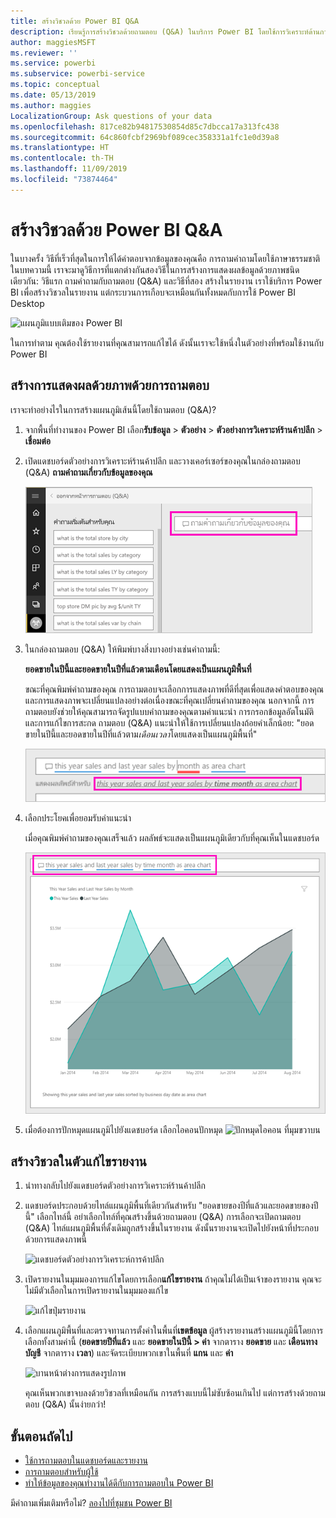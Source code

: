 ```yaml
---
title: สร้างวิชวลด้วย Power BI Q&A
description: เรียนรู้การสร้างวิชวลด้วยถามตอบ (Q&A) ในบริการ Power BI โดยใช้การวิเคราะห์ด้านการขายปลีกเป็นตัวอย่าง
author: maggiesMSFT
ms.reviewer: ''
ms.service: powerbi
ms.subservice: powerbi-service
ms.topic: conceptual
ms.date: 05/13/2019
ms.author: maggies
LocalizationGroup: Ask questions of your data
ms.openlocfilehash: 817ce82b94817530854d85c7dbcca17a313fc438
ms.sourcegitcommit: 64c860fcbf2969bf089cec358331a1fc1e0d39a8
ms.translationtype: HT
ms.contentlocale: th-TH
ms.lasthandoff: 11/09/2019
ms.locfileid: "73874464"
---
```

# <a name="create-a-visual-with-power-bi-qa"></a>สร้างวิชวลด้วย Power BI Q&A

ในบางครั้ง วิธีที่เร็วที่สุดในการให้ได้คำตอบจากข้อมูลของคุณคือ การถามคำถามโดยใช้ภาษาธรรมชาติ  ในบทความนี้ เราจะมาดูวิธีการที่แตกต่างกันสองวิธีในการสร้างการแสดงผลข้อมูลด้วยภาพชนิดเดียวกัน: วิธีแรก ถามคำถามกับถามตอบ (Q&A) และวิธีที่สอง สร้างในรายงาน เราใช้บริการ Power BI เพื่อสร้างวิชวลในรายงาน แต่กระบวนการเกือบจะเหมือนกันทั้งหมดกับการใช้ Power BI Desktop

![แผนภูมิแบบเติมของ Power BI](media/power-bi-visualization-introduction-to-q-and-a/power-bi-qna-create-visual.png)

ในการทำตาม คุณต้องใช้รายงานที่คุณสามารถแก้ไขได้ ดังนั้นเราจะใช้หนึ่งในตัวอย่างที่พร้อมใช้งานกับ Power BI

## <a name="create-a-visual-with-qa"></a>สร้างการแสดงผลด้วยภาพด้วยการถามตอบ

เราจะทำอย่างไรในการสร้างแผนภูมิเส้นนี้โดยใช้ถามตอบ (Q&A)?

1. จากพื้นที่ทำงานของ Power BI เลือก**รับข้อมูล** \> **ตัวอย่าง** \> **ตัวอย่างการวิเคราะห์ร้านค้าปลีก**  >   **เชื่อมต่อ**

1. เปิดแดชบอร์ดตัวอย่างการวิเคราะห์ร้านค้าปลีก และวางเคอร์เซอร์ของคุณในกล่องถามตอบ (Q&A) **ถามคำถามเกี่ยวกับข้อมูลของคุณ**

    ![วางเคอร์เซอร์ของคุณในกล่องถามตอบ (Q&A)](media/power-bi-visualization-introduction-to-q-and-a/power-bi-qna-cursor-in-qna-box.png)

2. ในกล่องถามตอบ (Q&A) ให้พิมพ์บางสิ่งบางอย่างเช่นคำถามนี้:
   
    **ยอดขายในปีนี้และยอดขายในปีที่แล้วตามเดือนโดยแสดงเป็นแผนภูมิพื้นที่**
   
    ขณะที่คุณพิมพ์คำถามของคุณ การถามตอบจะเลือกการแสดงภาพที่ดีที่สุดเพื่อแสดงคำตอบของคุณ และการแสดงภาพจะเปลี่ยนแปลงอย่างต่อเนื่องขณะที่คุณเปลี่ยนคำถามของคุณ นอกจากนี้ การถามตอบยังช่วยให้คุณสามารถจัดรูปแบบคำถามของคุณตามคำแนะนำ การกรอกข้อมูลอัตโนมัติ และการแก้ไขการสะกด ถามตอบ (Q&A) แนะนำให้ใช้การเปลี่ยนแปลงถ้อยคำเล็กน้อย: "ยอดขายในปีนี้และยอดขายในปีที่แล้วตาม*เดือนเวลา*โดยแสดงเป็นแผนภูมิพื้นที่"  

    ![การใช้ถ้อยคำที่ถูกต้องในถามตอบ (Q&A)](media/power-bi-visualization-introduction-to-q-and-a/power-bi-qna-corrected-create-filled-chart.png)

4. เลือกประโยคเพื่อยอมรับคำแนะนำ 
   
   เมื่อคุณพิมพ์คำถามของคุณเสร็จแล้ว ผลลัพธ์จะแสดงเป็นแผนภูมิเดียวกับที่คุณเห็นในแดชบอร์ด
   
   ![แผนภูมิพื้นที่แบบเติมของถามตอบ (Q&A)](media/power-bi-visualization-introduction-to-q-and-a/power-bi-qna-create-filled-chart.png)

4. เมื่อต้องการปักหมุดแผนภูมิไปยังแดชบอร์ด เลือกไอคอนปักหมุด ![ปักหมุดไอคอน](media/power-bi-visualization-introduction-to-q-and-a/pinnooutline.png) ที่มุมขวาบน

## <a name="create-a-visual-in-the-report-editor"></a>สร้างวิชวลในตัวแก้ไขรายงาน

1. นำทางกลับไปยังแดชบอร์ดตัวอย่างการวิเคราะห์ร้านค้าปลีก
   
2. แดชบอร์ดประกอบด้วยไทล์แผนภูมิพื้นที่เดียวกันสำหรับ "ยอดขายของปีที่แล้วและยอดขายของปีนี้"  เลือกไทล์นี้ อย่าเลือกไทล์ที่คุณสร้างขึ้นด้วยถามตอบ (Q&A) การเลือกจะเปิดถามตอบ (Q&A) ไทล์แผนภูมิพื้นที่ดั้งเดิมถูกสร้างขึ้นในรายงาน ดังนั้นรายงานจะเปิดไปยังหน้าที่ประกอบด้วยการแสดงภาพนี้

    ![แดชบอร์ดตัวอย่างการวิเคราะห์การค้าปลีก](media/power-bi-visualization-introduction-to-q-and-a/power-bi-dashboard.png)

1. เปิดรายงานในมุมมองการแก้ไขโดยการเลือก**แก้ไขรายงาน**  ถ้าคุณไม่ได้เป็นเจ้าของรายงาน คุณจะไม่มีตัวเลือกในการเปิดรายงานในมุมมองแก้ไข
   
    ![แก้ไขปุ่มรายงาน](media/power-bi-visualization-introduction-to-q-and-a/power-bi-edit-report.png)
4. เลือกแผนภูมิพื้นที่และตรวจทานการตั้งค่าในพื้นที่**เขตข้อมูล**  ผู้สร้างรายงานสร้างแผนภูมินี้โดยการเลือกทั้งสามค่านี้ (**ยอดขายปีที่แล้ว** และ **ยอดขายในปีนี้ > ค่า** จากตาราง **ยอดขาย** และ **เดือนทางบัญชี** จากตาราง **เวลา**) และจัดระเบียบพวกเขาในพื้นที่ **แกน** และ **ค่า**
   
    ![บานหน้าต่างการแสดงรูปภาพ](media/power-bi-visualization-introduction-to-q-and-a/gnatutorial_3-new.png)

    คุณเห็นพวกเขาจบลงด้วยวิชวลที่เหมือนกัน การสร้างแบบนี้ไม่ซับซ้อนเกินไป แต่การสร้างด้วยถามตอบ (Q&A) นั้นง่ายกว่า!

## <a name="next-steps"></a>ขั้นตอนถัดไป

- [ใช้การถามตอบในแดชบอร์ดและรายงาน](power-bi-tutorial-q-and-a.md)  
- [การถามตอบสำหรับผู้ใช้](consumer/end-user-q-and-a.md)
- [ทำให้ข้อมูลของคุณทำงานได้ดีกับการถามตอบใน Power BI](service-prepare-data-for-q-and-a.md)

มีคำถามเพิ่มเติมหรือไม่? [ลองไปที่ชุมชน Power BI](https://community.powerbi.com/)

